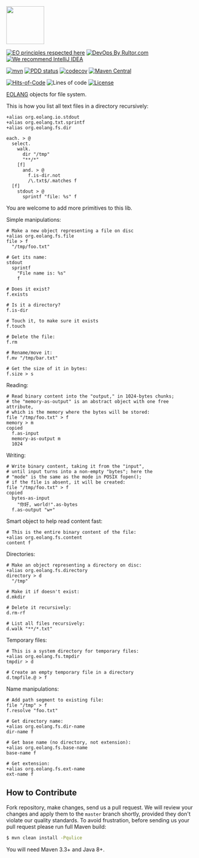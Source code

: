 <img src="https://www.yegor256.com/images/books/elegant-objects/cactus.svg" height="100px" />

[![EO principles respected here](https://www.elegantobjects.org/badge.svg)](https://www.elegantobjects.org)
[![DevOps By Rultor.com](http://www.rultor.com/b/objectionary/eo-files)](http://www.rultor.com/p/objectionary/eo-files)
[![We recommend IntelliJ IDEA](https://www.elegantobjects.org/intellij-idea.svg)](https://www.jetbrains.com/idea/)

[![mvn](https://github.com/objectionary/eo-files/actions/workflows/mvn.yml/badge.svg?branch=master)](https://github.com/objectionary/eo-files/actions/workflows/mvn.yml)
[![PDD status](http://www.0pdd.com/svg?name=objectionary/eo-files)](http://www.0pdd.com/p?name=objectionary/eo-files)
[![codecov](https://codecov.io/gh/cqfn/eo/branch/master/graph/badge.svg)](https://codecov.io/gh/cqfn/eo)
[![Maven Central](https://img.shields.io/maven-central/v/org.eolang/eo-files.svg)](https://maven-badges.herokuapp.com/maven-central/org.eolang/eo-files)

[![Hits-of-Code](https://hitsofcode.com/github/objectionary/eo-files)](https://hitsofcode.com/view/github/objectionary/eo-files)
![Lines of code](https://img.shields.io/tokei/lines/github/objectionary/eo-files)
[![License](https://img.shields.io/badge/license-MIT-green.svg)](https://github.com/objectionary/eo-files/blob/master/LICENSE.txt)

[EOLANG](https://www.eolang.org) objects for file system.

This is how you list all text files in a directory recursively:

```
+alias org.eolang.io.stdout
+alias org.eolang.txt.sprintf
+alias org.eolang.fs.dir

each. > @
  select.
    walk.
      dir "/tmp"
      "**/*"
    [f]
      and. > @
        f.is-dir.not
        /\.txt$/.matches f
  [f]
    stdout > @
      sprintf "file: %s" f
```

You are welcome to add more primitives to this lib.

Simple manipulations:

```
# Make a new object representing a file on disc
+alias org.eolang.fs.file
file > f
  "/tmp/foo.txt"

# Get its name:
stdout
  sprintf
    "File name is: %s"
    f

# Does it exist?
f.exists

# Is it a directory?
f.is-dir

# Touch it, to make sure it exists
f.touch

# Delete the file:
f.rm

# Rename/move it:
f.mv "/tmp/bar.txt"

# Get the size of it in bytes:
f.size > s
```

Reading:

```
# Read binary content into the "output," in 1024-bytes chunks;
# the "memory-as-output" is an abstract object with one free attribute,
# which is the memory where the bytes will be stored:
file "/tmp/foo.txt" > f
memory > m
copied
  f.as-input
  memory-as-output m
  1024
```

Writing:

```
# Write binary content, taking it from the "input",
# until input turns into a non-empty "bytes"; here the
# "mode" is the same as the mode in POSIX fopen();
# if the file is absent, it will be created:
file "/tmp/foo.txt" > f
copied
  bytes-as-input
    "你好, world!".as-bytes
  f.as-output "w+"
```

Smart object to help read content fast:

```
# This is the entire binary content of the file:
+alias org.eolang.fs.content
content f
```

Directories:

```
# Make an object representing a directory on disc:
+alias org.eolang.fs.directory
directory > d
  "/tmp"

# Make it if doesn't exist:
d.mkdir

# Delete it recursively:
d.rm-rf

# List all files recursively:
d.walk "**/*.txt"
```

Temporary files:

```
# This is a system directory for temporary files:
+alias org.eolang.fs.tmpdir
tmpdir > d

# Create an empty temporary file in a directory
d.tmpfile.@ > f
```

Name manipulations:

```
# Add path segment to existing file:
file "/tmp" > f
f.resolve "foo.txt"

# Get directory name:
+alias org.eolang.fs.dir-name
dir-name f

# Get base name (no directory, not extension):
+alias org.eolang.fs.base-name
base-name f

# Get extension:
+alias org.eolang.fs.ext-name
ext-name f
```

## How to Contribute

Fork repository, make changes, send us a pull request.
We will review your changes and apply them to the `master` branch shortly,
provided they don't violate our quality standards. To avoid frustration,
before sending us your pull request please run full Maven build:

```bash
$ mvn clean install -Pqulice
```

You will need Maven 3.3+ and Java 8+.

